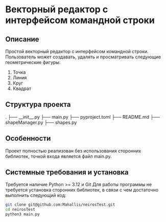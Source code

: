 # Векторный редактор с интерфейсом командной строки

## Описание

Простой векторный редактор с интерфейсом командной строки.
Пользователь может создавать, удалять и просматривать следующие геометрические фигуры:

1. Точка
2. Линия
3. Круг
4. Квадрат

## Структура проекта

.
├── \_\_init\_\_.py
├── main.py
├── pyproject.toml
├── README.md
├── shapeManager.py
├── shapes.py

## Особенности

Проект полностью реализован без использования сторонних библиотек, точкой входа является файл main.py.

## Системные требования и установка

Требуется наличие Python >= 3.12 и Git
Для работы программы не требуется установка сторонних библиотек, в связи с чем достаточно выполнить следующий код:

```bash
git clone git@github.com:Mahallis/neirosTest.git
cd neirosTest
python3 main.py
```
